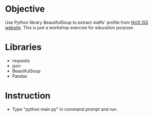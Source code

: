 # Objective
Use Python library BeautifulSoup to extract staffs' profile from [NUS ISS website](https://www.iss.nus.edu.sg/about-us/iss-team/management). This is just a workshop exercise for education purpose.

# Libraries
* requests
* json
* BeautifulSoup
* Pandas

# Instruction
* Type "python main.py" in command prompt and run.
